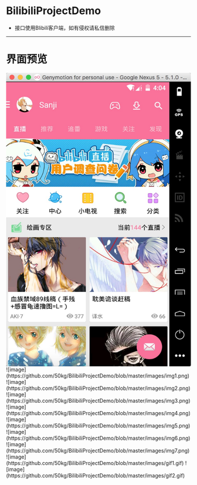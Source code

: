 # BilibiliProjectDemo
- 接口使用Blibili客户端，如有侵权请私信删除
---
# 界面预览

 <img src="https://github.com/50kg/BilibiliProjectDemo/blob/master/images/img1.png" width = "600" height = "800" alt="1" align=center />
![image](https://github.com/50kg/BilibiliProjectDemo/blob/master/images/img1.png)
![image](https://github.com/50kg/BilibiliProjectDemo/blob/master/images/img2.png)
![image](https://github.com/50kg/BilibiliProjectDemo/blob/master/images/img3.png)
![image](https://github.com/50kg/BilibiliProjectDemo/blob/master/images/img4.png)
![image](https://github.com/50kg/BilibiliProjectDemo/blob/master/images/img5.png)
![image](https://github.com/50kg/BilibiliProjectDemo/blob/master/images/img6.png)
![image](https://github.com/50kg/BilibiliProjectDemo/blob/master/images/img7.png)
![image](https://github.com/50kg/BilibiliProjectDemo/blob/master/images/gif1.gif)
![image](https://github.com/50kg/BilibiliProjectDemo/blob/master/images/gif2.gif)
